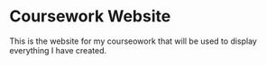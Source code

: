 # Coursework Website
 This is the website for my courseowork that will be used to display everything I have created.
